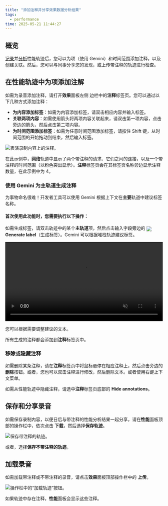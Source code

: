 ```yaml
---
title: "添加注释并分享效果数据分析结果"
tags:
  - performance
time: 2025-05-21 11:44:27
---
```


## 概览

[记录](https://developer.chrome.com/docs/devtools/performance/reference?hl=zh-cn#record)并[分析](https://developer.chrome.com/docs/devtools/performance/reference?hl=zh-cn#analyze)性能轨迹后，您可以为项（使用 Gemini）和时间范围添加注释，以及创建关联。然后，您可以与同事分享您的发现，或上传带注释的轨迹进行检查。

## 在性能轨迹中为项添加注解

如需为录音添加注释，请打开**效果**面板左侧 边栏中的**注释**标签页。您可以通过以下几种方式添加注释：

- **为内容添加标签**：如需为内容添加标签，请双击相应内容并输入标签。
- **关联两项内容**：如需使用箭头将两项内容关联起来，请双击第一项内容，点击旁边的箭头，然后点击第二项内容。
- **为时间范围添加标签**：如需为任意时间范围添加标签，请按住 Shift 键，从时间范围的开始拖动到结束，然后输入标签。

![表演录制内容上的注释。](https://developer.chrome.com/static/docs/devtools/performance/annotations/image/annotations.png?hl=zh-cn)

在此示例中，**网络**轨道中显示了两个带注释的请求、它们之间的连接，以及一个带注释的时间范围（以粉色突出显示）。**注释**标签页会在其标签页名称旁边显示注释数量，在此示例中为 4。

### 使用 Gemini 为主轨道生成注释

为事物命名很难！开发者工具可以使用 Gemini 根据上下文在**主要**轨道中建议标签名称。

#### 首次使用此功能时，您需要执行以下操作：

如需生成标签，请双击轨迹中的某个**主轨道**项，然后点击输入字段旁边的 <img src="https://developer.chrome.com/static/docs/devtools/performance/annotations/image/pen_spark_24.svg?hl=zh-cn" style="display: inline-block; vertical-align: middle;" /> **Generate label**（生成标签）。Gemini 可以根据堆栈轨迹建议标签。

<video autoplay="" class="screenshot" controls="" loop="" muted="" playsinline="" style="width: 100%; height: auto;" src="https://developer.chrome.com/static/docs/devtools/performance/annotations/video/ai-annotations.mp4?hl=zh-cn" type="video/mp4"> </video>

您可以根据需要调整建议的文本。

所有生成的注释都会添加到**注释**标签页中。

### 移除或隐藏注释

如需删除某条注释，请在**注释**标签页中将鼠标悬停在相应注释上，然后点击旁边的 **删除**按钮。或者，您也可以双击注释进行修改，然后删除文本。或者使用右键上下文菜单。

如需从性能轨迹中隐藏注释，请选中**注释**标签页底部的 **Hide annotations**。

## 保存和分享录音

如需保存录制内容，以便日后与带注释的性能分析结果一起分享，请在**性能**面板顶部的操作栏中，依次点击 **下载**，然后选择**保存轨迹**。

![保存带注释的轨迹。](https://developer.chrome.com/static/docs/devtools/performance/annotations/image/save-trace.png?hl=zh-cn)

或者，选择**保存不带注释的轨迹**。

## 加载录音

如需加载带注释或不带注释的录音，请点击**效果**面板顶部操作栏中的 **上传**。

![操作栏中的“加载轨迹”按钮。](https://developer.chrome.com/static/docs/devtools/performance/annotations/image/load-trace.png?hl=zh-cn)

如果轨迹中存在注释，**性能**面板会显示这些注释。
